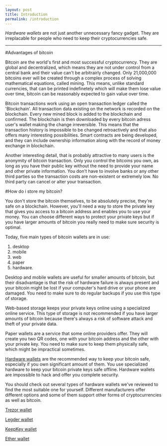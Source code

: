 ```yaml
---
layout: post
title: Introduction
permalink: /introduction
---
```


*Hardware wallets* are not just another unnecessary fancy gadget. They are irreplacable for people who need to keep their cryptocurrencies safe. 

---

#Advantages of bitcoin

Bitcoin are the world's first and most successful cryptocurrency. They are global and decentralized, which means they are not under control from a central bank and their value can't be arbitrairly changed. Only 21,000,000 bitcoins ever will be created through a complex process of solving mathematical equations, called mining. This means, unlike standard currencies, that can be printed indefinetely which will make them lose value over time, bitcoin can be reasonably expected to gain value over time. 

Bitcoin transactions work using an open transaction ledger called the 'Blockchain'. All transaction data existing on the network is recorded on the blockchain. Every new mined block is added to the blockchain and confirmed. The blockchain is then downloaded by every bitcoin adress user's wallet making the change irreversible. This means that the transaction history is impossible to be changed retroactively and that also offers many interesting possibilities. Smart contracts are being developed, and they can include ownership information along with the record of money exchange in blockchain. 

Another interesting detail, that is probably attractive to many users is the anonymity of bitcoin transaction. Only you control the bitcoins you own, as long as you have their public key without the need to provide your name and other private information. You don't have to involve banks or any other third parties so the transaction costs are non-existent or extremely low. No third party can cancel or alter your transaction. 

#How do i store my bitcoin?

You don't store the bitcoin themselves, to be absolutely precise, they're safe on a blockchain. However, you'll need a way to store the private key that gives you access to a bitcoin address and enables you to use your money. You can choose different ways to protect your private keys but if you have larger amounts of bitcoin you really need to make sure security is optimal. 

Today, five main types of bitcoin wallets are in use:

1. desktop
2. mobile
3. web
4. paper 
5. hardware. 

Desktop and mobile wallets are useful for smaller amounts of bitcoin, but their disadvantage is that the risk of  hardware failure is always present and your bitcoin might be lost if your computer's hard drive or your phone are damaged. You need to make sure to do regular backups if you use this type of storage. 

Web-based storage keeps your private keys online using a specialized online service. This type of storage is not recommended if you have larger amounts of bitcoin because there's always a risk of software attack and theft of your private data. 

Paper wallets are a service that some online providers offer. They will create you two QR codes, one with your bitcoin address and the other with your private key. You need to make sure to keep them physically safe, which might be impractical sometimes. 

[Hardware wallets](http://buyhardwarewallet.com/hardwarewallet) are the recommended way to keep your bitcoin safe, especially if you own significant amount of them. You use specialized hardware to keep your bitcoin private keys safe offline. Hardware wallets are impossible to hack and offer you complete security.

You should check out several types of hardware wallets we've reviewed to find the most suitable one for yourself. Different manufacturers offer different options and some of them support other forms of cryptocurrencies as well as bitcoin. 

[Trezor wallet](http://buyhardwarewallet.com/trezor-wallet) 

[Legder wallet](http://buyhardwarewallet.com/ledger-wallet) 

[KeepKey wallet](http://buyhardwarewallet.com/keepkey-wallet) 

[Ether wallet](http://buyhardwarewallet.com/ethereum-hardware-wallet) 

